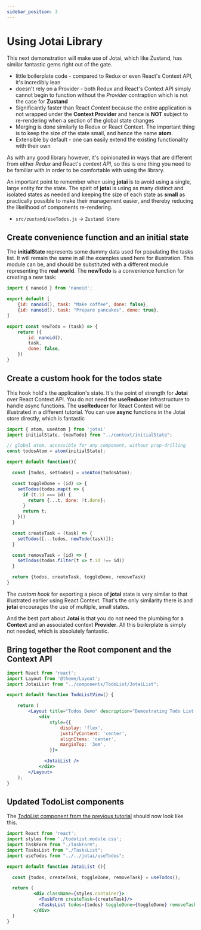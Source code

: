 ```yaml
---
sidebar_position: 3
---
```


# Using Jotai Library

This next demonstration will make use of Jotai, which like Zustand, has similar fantastic gems right out of the gate.
- little boilerplate code - compared to Redux or even React's Context API, it's incredibly lean
- doesn't rely on a Provider - both Redux and React's Context API simply cannot begin to function without 
the _Provider_ contraption which is not the case for **Zustand**
- Significantly faster than React *Context* because the entire application is not wrapped under the **Context
Provider** and hence is **NOT** subject to re-rendering when a section of the global state changes
- Merging is done similarly to Redux or React Context. The important thing is to keep the size of the state small, and
hence the name **atom**.
- Extensible by default - one can easily extend the existing functionality with their own

As with any good library however, it's opinionated in ways that are different from either _Redux_ and React's 
_context API_, so this is one thing you need to be familiar with in order to be comfortable with using the library.

An important point to remember when using **jotai** is to avoid using a single, large entity for the state. The spirit
of **jotai** is using as many distinct and isolated states as needed and keeping the size of each state as __small__ 
as practically possible to make their management easier, and thereby reducing the likelihood of components re-rendering. 

- `src/zustand/useTodos.js` → `Zustand Store`

## Create convenience function and an initial state

The **initialState** represents some dummy data used for populating the tasks list. It will remain the same in
all the examples used here for illustration. This module can be, and should be substituted with a different module 
representing the **real world**. The **newTodo** is a convenience function for creating a new task:

```jsx title="src/context/initialState.js"
import { nanoid } from 'nanoid';

export default [
    {id: nanoid(), task: "Make coffee", done: false},
    {id: nanoid(), task: "Prepare pancakes", done: true},
]

export const newTodo = (task) => {
    return ({
        id: nanoid(),
        task,
        done: false,
    })
}
```

## Create a custom hook for the **todos** state

This hook hold's the application's state. It's the point of strength for **Jotai** over React Context API. You do
not need the **useReducer** infrastructure to handle async functions. The **useReducer** for React Context will be
illustrated in a different tutorial. You can use **async** functions in the Jotai store directly, which is fantastic

```jsx title="src/jotai/useTodos.js"
import { atom, useAtom } from 'jotai'
import initialState, {newTodo} from "../context/initialState";

// global atom, accessible for any component, without prop-drilling
const todosAtom = atom(initialState);

export default function(){

  const [todos, setTodos] = useAtom(todosAtom);

  const toggleDone = (id) => {
    setTodos(todos.map(t => {
      if (t.id === id) {
        return {...t, done: !t.done};
      }
      return t;
    }))
  }

  const createTask = (task) => {
    setTodos([...todos, newTodo(task)]);
  }

  const removeTask = (id) => {
    setTodos(todos.filter(t => t.id !== id))
  }

  return {todos, createTask, toggleDone, removeTask}
}
```

The _custom hook_ for exporting a piece of **jotai** state is very similar to that illustrated earlier using React 
Context. That's the only similarity there is and **jotai** encourages the use of multiple, small states.

And the best part about **Jotai** is that you do not need the plumbing for a **Context** and an associated context 
**Provider**. All this boilerplate is simply not needed, which is absolutely fantastic.

## Bring together the Root component and the Context API

```jsx title="src/pages/TodoListView.js"
import React from 'react'; 
import Layout from '@theme/Layout';
import JotaiList from "../components/TodoList/JotaiList";

export default function TodoListView() {

    return (
        <Layout title="Todos Demo" description="Demostrating Todo List using different state management contexts">
            <div
                style={{
                    display: 'flex',
                    justifyContent: 'center',
                    alignItems: 'center',
                    marginTop: '3em',
                }}>

              <JotaiList />
            </div>
        </Layout>
    );
}
```

## Updated TodoList components

The [TodoList component from the previous tutorial](http://localhost:3000/docs/tutorials-todolist-app/create-todo-page) should now look like this.

```jsx title="src/components/TodoList/JotaiList.js"
import React from 'react';
import styles from './todolist.module.css';
import TaskForm from "./TaskForm";
import TasksList from "./TasksList";
import useTodos from "../../jotai/useTodos";

export default function JotaiList (){

  const {todos, createTask, toggleDone, removeTask} = useTodos();

  return (
          <div className={styles.container}>
            <TaskForm createTask={createTask}/>
            <TasksList todos={todos} toggleDone={toggleDone} removeTask={removeTask} />
          </div>
  )
}
```
